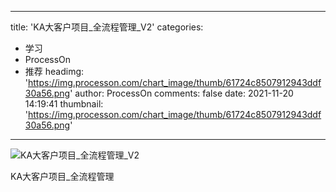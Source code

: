 
---
title: 'KA大客户项目_全流程管理_V2'
categories: 
 - 学习
 - ProcessOn
 - 推荐
headimg: 'https://img.processon.com/chart_image/thumb/61724c8507912943ddf30a56.png'
author: ProcessOn
comments: false
date: 2021-11-20 14:19:41
thumbnail: 'https://img.processon.com/chart_image/thumb/61724c8507912943ddf30a56.png'
---

<div>   
<img class="thumb" alt="KA大客户项目_全流程管理_V2" src="https://img.processon.com/chart_image/thumb/61724c8507912943ddf30a56.png" referrerpolicy="no-referrer">
<p>KA大客户项目_全流程管理</p>  
</div>
            